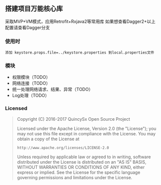 ## 搭建项目万能核心库
 采取MVP+VM模式，应用Retrofit+Rxjava2等常用库
 如果想查看Dagger2+以上配置请查看Dagger分支

### 使用时 
```
添加 keystore.props.file=../keystore.properties 到local.properties文件
```

### 模块
* 权限模块（TODO）
* 网络连接（TODO）
* 统一处理网络请求、结果、异常（TODO）
* Log处理（TODO）



### Licensed 

> Copyright (C) 2016-2017 QuincySx Open Source Project
>
>   Licensed under the Apache License, Version 2.0 (the "License");
>   you may not use this file except in compliance with the License.
>   You may obtain a copy of the License at
>
>     http://www.apache.org/licenses/LICENSE-2.0
>
>   Unless required by applicable law or agreed to in writing, software
>   distributed under the License is distributed on an "AS IS" BASIS,
>   WITHOUT WARRANTIES OR CONDITIONS OF ANY KIND, either express or implied.
>   See the License for the specific language governing permissions and
>   limitations under the License.